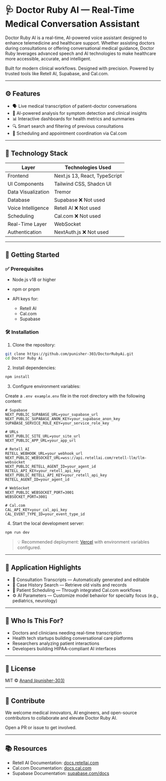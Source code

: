 # 🩺 Doctor Ruby AI — Real-Time Medical Conversation Assistant

Doctor Ruby AI is a real-time, AI-powered voice assistant designed to enhance telemedicine and healthcare support. Whether assisting doctors during consultations or offering conversational medical guidance, Doctor Ruby leverages advanced speech and AI technologies to make healthcare more accessible, accurate, and intelligent.

Built for modern clinical workflows. Designed with precision. Powered by trusted tools like Retell AI, Supabase, and Cal.com.

---

## ⚙️ Features

* 🗣️ Live medical transcription of patient-doctor conversations
* 🤖 AI-powered analysis for symptom detection and clinical insights
* 📊 Interactive dashboards for health metrics and summaries
* 🔍 Smart search and filtering of previous consultations
* 📅 Scheduling and appointment coordination via Cal.com

---

## 🧰 Technology Stack

| Layer              | Technologies Used             |
| ------------------ | ----------------------------- |
| Frontend           | Next.js 13, React, TypeScript |
| UI Components      | Tailwind CSS, Shadcn UI       |
| Data Visualization | Tremor                        |
| Database           | Supabase        ❌ Not used  |
| Voice Intelligence | Retell AI       ❌ Not used  |
| Scheduling         | Cal.com         ❌ Not used  |
| Real-Time Layer    | WebSocket                     |
| Authentication     | NextAuth.js     ❌ Not used  |

---

## 🚀 Getting Started

### ✅ Prerequisites

* Node.js v18 or higher
* npm or pnpm
* API keys for:

  * Retell AI
  * Cal.com
  * Supabase

### 🛠 Installation

1. Clone the repository:

```bash
git clone https://github.com/punisher-303/DoctorRubyAi.git
cd Doctor Ruby Ai
```

2. Install dependencies:

```bash
npm install
```

3. Configure environment variables:

Create a `.env example.env` file in the root directory with the following content:

```dotenv
# Supabase
NEXT_PUBLIC_SUPABASE_URL=your_supabase_url
NEXT_PUBLIC_SUPABASE_ANON_KEY=your_supabase_anon_key
SUPABASE_SERVICE_ROLE_KEY=your_service_role_key

# URLs
NEXT_PUBLIC_SITE_URL=your_site_url
NEXT_PUBLIC_APP_URL=your_app_url

# Retell AI
RETELL_WEBHOOK_URL=your_webhook_url
NEXT_PUBLIC_WEBSOCKET_URL=wss://api.retellai.com/retell-llm/llm-websocket
NEXT_PUBLIC_RETELL_AGENT_ID=your_agent_id
RETELL_API_KEY=your_retell_api_key
NEXT_PUBLIC_RETELL_API_KEY=your_retell_api_key
RETELL_AGENT_ID=your_agent_id

# WebSocket
NEXT_PUBLIC_WEBSOCKET_PORT=3001
WEBSOCKET_PORT=3001

# Cal.com
CAL_API_KEY=your_cal_api_key
CAL_EVENT_TYPE_ID=your_event_type_id
```

4. Start the local development server:

```bash
npm run dev
```

> 💡 Recommended deployment: [Vercel](https://vercel.com/) with environment variables configured.

---

## 🩻 Application Highlights

* 📝 Consultation Transcripts — Automatically generated and editable
* 🧾 Case History Search — Retrieve old visits and records
* 📆 Patient Scheduling — Through integrated Cal.com workflows
* ⚙️ AI Parameters — Customize model behavior for specialty focus (e.g., pediatrics, neurology)

---

## 👥 Who Is This For?

* Doctors and clinicians needing real-time transcription
* Health tech startups building conversational care platforms
* Researchers analyzing patient interactions
* Developers building HIPAA-compliant AI interfaces

---

## 📄 License

MIT © [Anand (punisher-303)](https://github.com/punisher-303)

---

## 🤝 Contribute

We welcome medical innovators, AI engineers, and open-source contributors to collaborate and elevate Doctor Ruby AI.

Open a PR or issue to get involved.

---

## 📚 Resources

* Retell AI Documentation: [docs.retellai.com](https://docs.retellai.com)
* Cal.com Documentation: [docs.cal.com](https://docs.cal.com)
* Supabase Documentation: [supabase.com/docs](https://supabase.com/docs)

